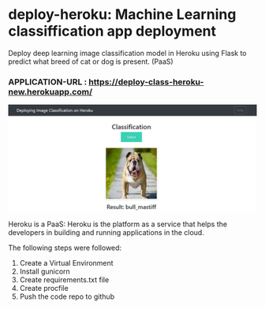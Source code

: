 # deploy-heroku: Machine Learning classiffication app deployment
Deploy deep learning image classification model in Heroku using Flask to predict what breed of cat or dog is present. (PaaS)
  
### APPLICATION-URL : https://deploy-class-heroku-new.herokuapp.com/

![alt text](https://github.com/Ashutosh27ind/deploy-heroku/blob/main/heroku%20image%20classification%20app%20deployment.JPG?raw=true)

Heroku is a PaaS: Heroku is the platform as a service that helps the developers in building and running applications in the cloud. 

The following steps were followed:  
  
1. Create a Virtual Environment  
2. Install gunicorn  
3. Create requirements.txt file  
4. Create procfile  
5. Push the code repo to github  
